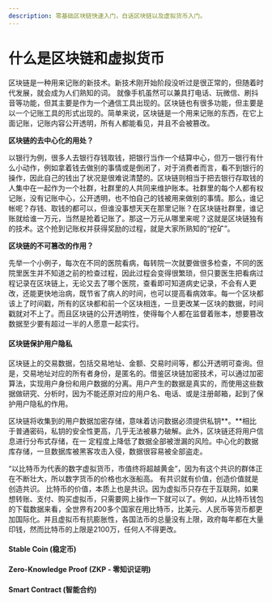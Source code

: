 ```yaml
---
description: 零基础区块链快速入门，白话区块链以及虚拟货币入门。
---
```


# 什么是区块链和虚拟货币

区块链是一种用来记账的新技术。新技术刚开始阶段没听过是很正常的，但随着时代发展，就会成为人们熟知的词。 就像手机虽然可以兼具打电话、玩微信、刷抖音等功能，但其主要是作为一个通信工具出现的。区块链也有很多功能，但主要是以一个记账工具的形式出现的。简单来说，区块链是一个用来记账的东西，在它上面记账，记账内容公开透明，所有人都能看见，并且不会被篡改。

**区块链的去中心化的用处？**

以银行为例，很多人去银行存钱取钱，把银行当作一个结算中心，但万一银行有什么小动作，例如拿着钱去做别的事情或是倒闭了，对于消费者而言，看不到银行的操作，因此自己的钱出了状况是很难说清楚的。区块链则相当于把去银行存取钱的人集中在一起作为一个社群，社群里的人共同来维护账本。社群里的每个人都有权记账，没有记账中心，公开透明，也不怕自己的钱被用来做别的事情。那么，谁记帐呢？存钱、取钱的都可以，但谁没事想天天在那里记账？在区块链社群里，谁记账就给谁一万元，当然是抢着记账了。那这一万元从哪里来呢？这就是区块链独有的技术。这个抢到记账权并获得奖励的过程，就是大家所熟知的“挖矿”。

**区块链的不可篡改的作用？**

先举一个小例子，每次在不同的医院看病，每转院一次就要做很多检查，不同的医院里医生并不知道之前的检查过程，因此过程会变得很繁琐，但只要医生把看病过程记录在区块链上，无论又去了哪个医院，查看即可知道病史记录，不会有人更改，还能更快地治病，既节省了病人的时间，也可以提高看病效率。每一个区块都该上了时间戳，所有的区块都和前一个区块相连，一旦更改某一区块的数据，时间戳就对不上了。而且区块链的公开透明性，使得每个人都在监督着账本，想要篡改数据至少要有超过一半的人愿意一起实行。

#### **区块链保护用户隐私**

 区块链上的交易数据，包括交易地址、金额、交易时间等，都公开透明可查询。但是，交易地址对应的所有者身份，是匿名的。借鉴区块链加密技术，可以通过加密算法，实现用户身份和用户数据的分离。用户产生的数据是真实的，而使用这些数据做研究、分析时，因为不能还原对应的用户名、电话、或是注册邮箱，起到了保护用户隐私的作用。

区块链将收集到的用户数据加密存储，意味着访问数据必须提供私钥**。**相比于普通密码，私钥的安全性更高，几乎无法被暴力破解。此外，区块链还将用户信息进行分布式存储，在一 定程度上降低了数据全部被泄漏的风险。中心化的数据库存储，一旦数据库被黑客攻击入侵，数据很容易被全部盗走。

“以比特币为代表的数字虚拟货币，市值终将超越黄金”，因为有这个共识的群体正在不断壮大，所以数字货币的价格也水涨船高。 有共识就有价值，创造价值就是创造共识。 比特币的价值，本质上也是共识。因为虚拟币只存在于互联网，如果想转账、支付、购买虚拟币，只需要网上操作一下就可以了。例如，从比特币钱包的下载数据来看，全世界有200多个国家在用比特币，比美元、人民币等货币都更加国际化。并且虚拟币有抗膨胀性，各国法币的总量没有上限，政府每年都在大量印钱，然而比特币的上限是2100万，任何人不得更改。

#### Stable Coin \(稳定币\)



#### Zero-Knowledge Proof \(ZKP - 零知识证明\)



#### Smart Contract \(智能合约\)

